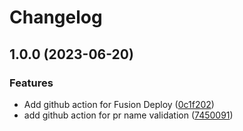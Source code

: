 # Changelog

## 1.0.0 (2023-06-20)


### Features

* Add github action for Fusion Deploy ([0c1f202](https://github.com/equinor/iaf-actions/commit/0c1f202f7187277bd9f6d9a441cd1786f6b45818))
* add github action for pr name validation ([7450091](https://github.com/equinor/iaf-actions/commit/74500912ec79e7327ac48d340b6a7e42ee9de1b8))
